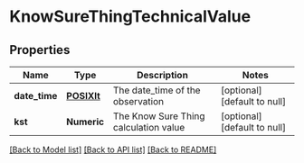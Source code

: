 # KnowSureThingTechnicalValue

## Properties
Name | Type | Description | Notes
------------ | ------------- | ------------- | -------------
**date_time** | [**POSIXlt**](POSIXlt.md) | The date_time of the observation | [optional] [default to null]
**kst** | **Numeric** | The Know Sure Thing calculation value | [optional] [default to null]

[[Back to Model list]](../README.md#documentation-for-models) [[Back to API list]](../README.md#documentation-for-api-endpoints) [[Back to README]](../README.md)


